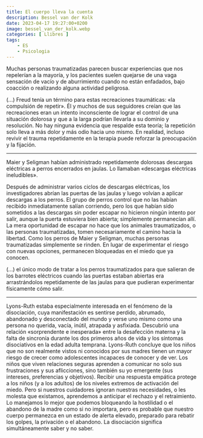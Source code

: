 ```yaml
---
title: El cuerpo lleva la cuenta
description: Bessel van der Kolk
date: 2023-04-17 19:27:00+0200
image: bessel_van_der_kolk.webp
categories: [ Llibres ]
tags:
    - ES
    - Psicologia
---
```


Muchas personas traumatizadas parecen buscar experiencias que nos repelerían a la mayoría, y los pacientes suelen quejarse de una vaga sensación de vacío y de aburrimiento cuando no están enfadados, bajo coacción o realizando alguna actividad peligrosa.

(...) Freud tenía un término para estas recreaciones traumáticas: «la compulsión de repetir». Él y muchos de sus seguidores creían que las recreaciones eran un intento inconsciente de lograr el control de una situación dolorosa y que a la larga podrían llevarla a su dominio y resolución. No hay ninguna evidencia que respalde esta teoría; la repetición solo lleva a más dolor y más odio hacia uno mismo. En realidad, incluso revivir el trauma repetidamente en la terapia puede reforzar la preocupación y la fijación.

---

Maier y Seligman habían administrado repetidamente dolorosas descargas eléctricas a perros encerrados en jaulas. Lo llamaban «descargas eléctricas ineludibles».

Después de administrar varios ciclos de descargas eléctricas, los investigadores abrían las puertas de las jaulas y luego volvían a aplicar descargas a los perros. El grupo de perros control que no las habían recibido inmediatamente salían corriendo, pero los que habían sido sometidos a las descargas sin poder escapar no hicieron ningún intento por salir, aunque la puerta estuviera bien abierta; simplemente permanecían allí. La mera oportunidad de escapar no hace que los animales traumatizados, o las personas traumatizadas, tomen necesariamente el camino hacia la libertad. Como los perros de Maier y Seligman, muchas personas traumatizadas simplemente se rinden. En lugar de experimentar el riesgo con nuevas opciones, permanecen bloqueadas en el miedo que ya conocen.

(...) el único modo de tratar a los perros traumatizados para que salieran de los barrotes eléctricos cuando las puertas estaban abiertas era arrastrándolos repetidamente de las jaulas para que pudieran experimentar físicamente cómo salir.

---

Lyons-Ruth estaba especialmente interesada en el fenómeno de la disociación, cuya manifestación es sentirse perdido, abrumado, abandonado y desconectado del mundo y verse uno mismo como una persona no querida, vacía, inútil, atrapada y asfixiada. Descubrió una relación «sorprendente e inesperada» entre la desafección materna y la falta de sincronía durante los dos primeros años de vida y los síntomas disociativos en la edad adulta temprana. Lyons-Ruth concluye que los niños que no son realmente vistos ni conocidos por sus madres tienen un mayor riesgo de crecer como adolescentes incapaces de conocer y de ver. Los niños que viven relaciones seguras aprenden a comunicar no solo sus frustraciones y sus aflicciones, sino también su yo emergente (sus intereses, preferencias y objetivos). Recibir una respuesta empática protege a los niños (y a los adultos) de los niveles extremos de activación del miedo. Pero si nuestros cuidadores ignoran nuestras necesidades, o les molesta que existamos, aprendemos a anticipar el rechazo y el retraimiento. Lo manejamos lo mejor que podemos bloqueando la hostilidad o el abandono de la madre como si no importara, pero es probable que nuestro cuerpo permanezca en un estado de alerta elevado, preparado para rebatir los golpes, la privación o el abandono. La disociación significa simultáneamente saber y no saber.
